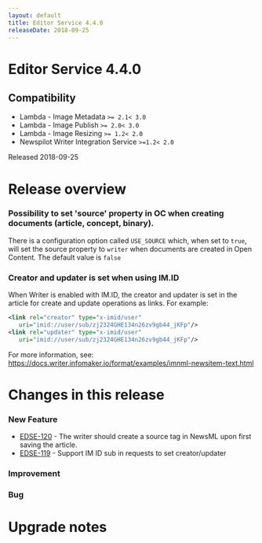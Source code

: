 ```yaml
---
layout: default
title: Editor Service 4.4.0
releaseDate: 2018-09-25
---
```

<div class="jumbotron">
    <h1>Editor Service 4.4.0</h1>    
    <h2>Compatibility</h2>
    <ul>
        <li>Lambda - Image Metadata <code>>= 2.1</code><code>< 3.0</code></li>
        <li>Lambda - Image Publish <code>>= 2.0</code><code>< 3.0</code></li>
        <li>Lambda - Image Resizing <code>>= 1.2</code><code>< 2.0</code></li>
        <li>Newspilot Writer Integration Service <code>>=1.2</code><code>< 2.0</code></li>
    </ul>
</div>

Released 2018-09-25


# Release overview 

### Possibility to set 'source' property in OC when creating documents (article, concept, binary).

There is a configuration option called `USE_SOURCE` which, when set to `true`, will set the source property to `writer` when documents are created in Open Content. The default value is `false`

### Creator and updater is set when using IM.ID

When Writer is enabled with IM.ID, the creator and updater is set in the article for create and update operations as links.  For example:

```xml
<link rel="creator" type="x-imid/user" 
   uri="imid://user/sub/zj2324GHE134n26zv9gb44_jKFp"/>
<link rel="updater" type="x-imid/user" 
   uri="imid://user/sub/zj2324GHE134n26zv9gb44_jKFp"/>
```

For more information, see: https://docs.writer.infomaker.io/format/examples/imnml-newsitem-text.html  

# Changes in this release  


### New Feature 

 * [EDSE-120](https://jira.infomaker.se/browse/EDSE-120) - The writer should create a source tag in NewsML upon first saving the article. 
 * [EDSE-119](https://jira.infomaker.se/browse/EDSE-119) - Support IM ID sub in requests to set creator/updater 


### Improvement 



### Bug 





# Upgrade notes  
             

